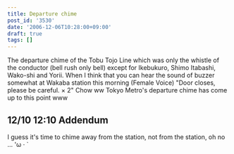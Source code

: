 ```yaml
---
title: Departure chime
post_id: '3530'
date: '2006-12-06T10:28:00+09:00'
draft: true
tags: []
---
```


The departure chime of the Tobu Tojo Line which was only the whistle of the conductor (bell rush only bell) except for Ikebukuro, Shimo Itabashi, Wako-shi and Yorii. When I think that you can hear the sound of buzzer somewhat at Wakaba station this morning (Female Voice) "Door closes, please be careful. × 2" Chow ww Tokyo Metro's departure chime has come up to this point www

## 12/10 12:10 Addendum

I guess it's time to chime away from the station, not from the station, oh no ... 'ω · `
